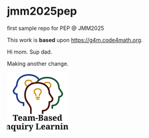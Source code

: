 # jmm2025pep
first sample repo for PEP @ JMM2025

This work is **based** upon <https://g4m.code4math.org>.

Hi mom. Sup dad.

Making another change.

![logo](learning.svg)
